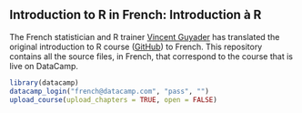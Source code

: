 ## Introduction to R in French: Introduction à R

The French statistician and R trainer [Vincent Guyader](vincent@thinkr.fr) has translated the original introduction to R course ([GitHub](www.github.com/Data-Camp/introduction_to_R)) to French. This repository contains all the source files, in French, that correspond to the course that is live on DataCamp.

```R
library(datacamp)
datacamp_login("french@datacamp.com", "pass", "")
upload_course(upload_chapters = TRUE, open = FALSE)
```


